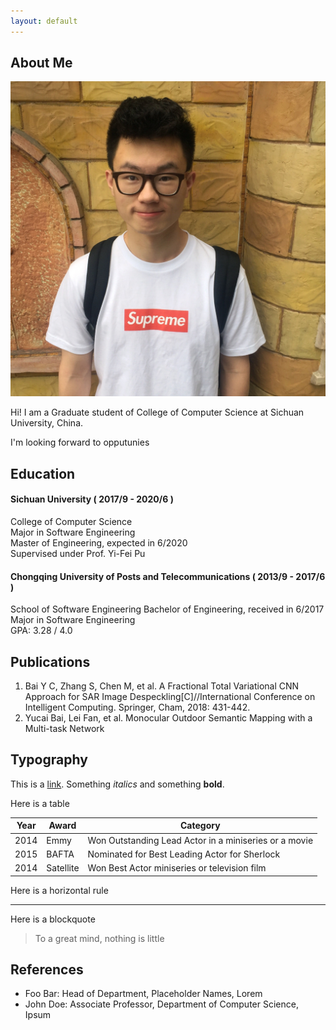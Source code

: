 ```yaml
---
layout: default
---
```


## About Me

<img class="profile-picture" src="portrait.jpg">

Hi! I am a Graduate student of College of Computer Science at Sichuan University, China.

I'm looking forward to opputunies

## Education
#### Sichuan University ( 2017/9 - 2020/6 )
College of  Computer Science  
Major in Software Engineering  
Master of Engineering, expected in 6/2020  
Supervised under Prof. Yi-Fei Pu   

#### Chongqing University of Posts and Telecommunications ( 2013/9 - 2017/6 )
School of Software Engineering
Bachelor of Engineering, received in 6/2017  
Major in Software Engineering  
GPA: 3.28 / 4.0  

## Publications

1. Bai Y C, Zhang S, Chen M, et al. A Fractional Total Variational CNN Approach for SAR Image Despeckling[C]//International Conference on Intelligent Computing. Springer, Cham, 2018: 431-442.
2. Yucai Bai, Lei Fan, et al. Monocular Outdoor Semantic Mapping with a Multi-task Network 

## Typography

This is a [link](http://google.com). Something *italics* and something **bold**.

Here is a table

Year | Award | Category
-----|-------|--------
2014 | Emmy  | Won Outstanding Lead Actor in a miniseries or a movie
2015 | BAFTA | Nominated for Best Leading Actor for Sherlock
2014 | Satellite | Won Best Actor miniseries or television film

Here is a horizontal rule

---

Here is a blockquote

> To a great mind, nothing is little

## References

* Foo Bar: Head of Department, Placeholder Names, Lorem
* John Doe: Associate Professor, Department of Computer Science, Ipsum
